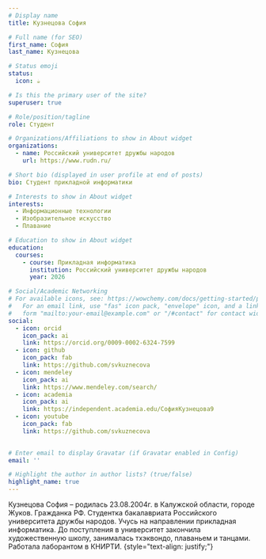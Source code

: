 ```yaml
---
# Display name
title: Кузнецова София

# Full name (for SEO)
first_name: София
last_name: Кузнецова

# Status emoji
status:
  icon: ☕️

# Is this the primary user of the site?
superuser: true

# Role/position/tagline
role: Студент

# Organizations/Affiliations to show in About widget
organizations:
  - name: Российский университет дружбы народов
    url: https://www.rudn.ru/

# Short bio (displayed in user profile at end of posts)
bio: Студент прикладной информатики

# Interests to show in About widget
interests:
  - Информационные технологии
  - Изобразительное искусство
  - Плавание

# Education to show in About widget
education:
  courses:
    - course: Прикладная информатика
      institution: Российский университет дружбы народов
      year: 2026

# Social/Academic Networking
# For available icons, see: https://wowchemy.com/docs/getting-started/page-builder/#icons
#   For an email link, use "fas" icon pack, "envelope" icon, and a link in the
#   form "mailto:your-email@example.com" or "/#contact" for contact widget.
social:
  - icon: orcid
    icon_pack: ai
    link: https://orcid.org/0009-0002-6324-7599
  - icon: github
    icon_pack: fab
    link: https://github.com/svkuznecova
  - icon: mendeley
    icon_pack: ai
    link: https://www.mendeley.com/search/
  - icon: academia
    icon_pack: ai
    link: https://independent.academia.edu/СофияКузнецова9
  - icon: youtube
    icon_pack: fab
    link: https://github.com/svkuznecova
    

# Enter email to display Gravatar (if Gravatar enabled in Config)
email: ''

# Highlight the author in author lists? (true/false)
highlight_name: true
---
```


Кузнецова София – родилась 23.08.2004г. в Калужской облаcти, городе Жуков. Гражданка РФ. Студентка бакалавриата Российского университета дружбы народов. Учусь на направлении прикладная информатика. До поступления в университет закончила художественную школу, занималась тхэквондо, плаваньем и танцами. Работала лаборантом в КНИРТИ.
{style="text-align: justify;"}
